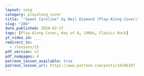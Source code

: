 ```yaml
---
layout: song
category: playalong_cover
title: '"Sweet Caroline" by Neil Diamond (Play-Along Cover)'
slug: "286"
date_published: 2020-02-27
tags: [Play-Along Cover, Key of A, 1960s, Classic Rock]
yt_video_id: ___
redirect_to:
  - /lessons/15
pdf_version: v2
pdf_numpages: 4
patreon_lesson_available: true
patreon_lesson_url: https://www.patreon.com/posts/34346197
---
```

